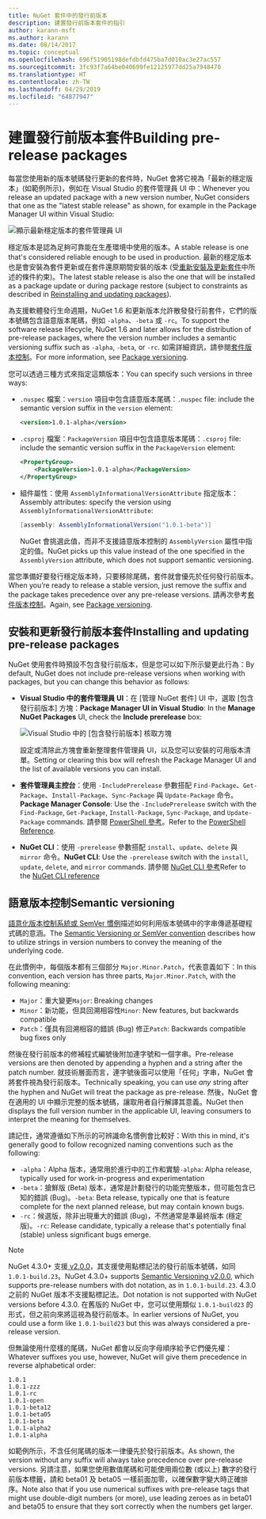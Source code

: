 ```yaml
---
title: NuGet 套件中的發行前版本
description: 建置發行前版本套件的指引
author: karann-msft
ms.author: karann
ms.date: 08/14/2017
ms.topic: conceptual
ms.openlocfilehash: 696f51905198defdbfd475ba7d010ac3e27ac557
ms.sourcegitcommit: 3fc93f7a64be040699fe12125977dd25a7948470
ms.translationtype: HT
ms.contentlocale: zh-TW
ms.lasthandoff: 04/29/2019
ms.locfileid: "64877947"
---
```

# <a name="building-pre-release-packages"></a><span data-ttu-id="ff82d-103">建置發行前版本套件</span><span class="sxs-lookup"><span data-stu-id="ff82d-103">Building pre-release packages</span></span>

<span data-ttu-id="ff82d-104">每當您使用新的版本號碼發行更新的套件時，NuGet 會將它視為「最新的穩定版本」(如範例所示)，例如在 Visual Studio 的套件管理員 UI 中：</span><span class="sxs-lookup"><span data-stu-id="ff82d-104">Whenever you release an updated package with a new version number, NuGet considers that one as the "latest stable release" as shown, for example in the Package Manager UI within Visual Studio:</span></span>

![顯示最新穩定版本的套件管理員 UI](media/Prerelease_01-LatestStable.png)

<span data-ttu-id="ff82d-106">穩定版本是認為足夠可靠能在生產環境中使用的版本。</span><span class="sxs-lookup"><span data-stu-id="ff82d-106">A stable release is one that's considered reliable enough to be used in production.</span></span> <span data-ttu-id="ff82d-107">最新的穩定版本也是會安裝為套件更新或在套件還原期間安裝的版本 (受[重新安裝及更新套件](../consume-packages/reinstalling-and-updating-packages.md)中所述的條件約束)。</span><span class="sxs-lookup"><span data-stu-id="ff82d-107">The latest stable release is also the one that will be installed as a package update or during package restore (subject to constraints as described in [Reinstalling and updating packages](../consume-packages/reinstalling-and-updating-packages.md)).</span></span>

<span data-ttu-id="ff82d-108">為支援軟體發行生命週期，NuGet 1.6 和更新版本允許散發發行前套件，它們的版本號碼包含語意版本尾碼，例如 `-alpha`、`-beta` 或 `-rc`。</span><span class="sxs-lookup"><span data-stu-id="ff82d-108">To support the software release lifecycle, NuGet 1.6 and later allows for the distribution of pre-release packages, where the version number includes a semantic versioning suffix such as `-alpha`, `-beta`, or `-rc`.</span></span> <span data-ttu-id="ff82d-109">如需詳細資訊，請參閱[套件版本控制](../reference/package-versioning.md#pre-release-versions)。</span><span class="sxs-lookup"><span data-stu-id="ff82d-109">For more information, see [Package versioning](../reference/package-versioning.md#pre-release-versions).</span></span>

<span data-ttu-id="ff82d-110">您可以透過三種方式來指定這類版本：</span><span class="sxs-lookup"><span data-stu-id="ff82d-110">You can specify such versions in three ways:</span></span>

- <span data-ttu-id="ff82d-111">`.nuspec` 檔案：`version` 項目中包含語意版本尾碼：</span><span class="sxs-lookup"><span data-stu-id="ff82d-111">`.nuspec` file: include the semantic version suffix in the `version` element:</span></span>

    ```xml
    <version>1.0.1-alpha</version>
    ```

- <span data-ttu-id="ff82d-112">`.csproj` 檔案：`PackageVersion` 項目中包含語意版本尾碼：</span><span class="sxs-lookup"><span data-stu-id="ff82d-112">`.csproj` file: include the semantic version suffix in the `PackageVersion` element:</span></span>

    ```xml
    <PropertyGroup>
        <PackageVersion>1.0.1-alpha</PackageVersion>
    </PropertyGroup>
    ```

- <span data-ttu-id="ff82d-113">組件屬性：使用 `AssemblyInformationalVersionAttribute` 指定版本：</span><span class="sxs-lookup"><span data-stu-id="ff82d-113">Assembly attributes: specify the version using `AssemblyInformationalVersionAttribute`:</span></span>

    ```cs
    [assembly: AssemblyInformationalVersion("1.0.1-beta")]
    ```

    <span data-ttu-id="ff82d-114">NuGet 會挑選此值，而非不支援語意版本控制的 `AssemblyVersion` 屬性中指定的值。</span><span class="sxs-lookup"><span data-stu-id="ff82d-114">NuGet picks up this value instead of the one specified in the `AssemblyVersion` attribute, which does not support semantic versioning.</span></span>

<span data-ttu-id="ff82d-115">當您準備好要發行穩定版本時，只要移除尾碼，套件就會優先於任何發行前版本。</span><span class="sxs-lookup"><span data-stu-id="ff82d-115">When you’re ready to release a stable version, just remove the suffix and the package takes precedence over any pre-release versions.</span></span> <span data-ttu-id="ff82d-116">請再次參考[套件版本控制](../reference/package-versioning.md#pre-release-versions)。</span><span class="sxs-lookup"><span data-stu-id="ff82d-116">Again, see [Package versioning](../reference/package-versioning.md#pre-release-versions).</span></span>

## <a name="installing-and-updating-pre-release-packages"></a><span data-ttu-id="ff82d-117">安裝和更新發行前版本套件</span><span class="sxs-lookup"><span data-stu-id="ff82d-117">Installing and updating pre-release packages</span></span>

<span data-ttu-id="ff82d-118">NuGet 使用套件時預設不包含發行前版本，但是您可以如下所示變更此行為：</span><span class="sxs-lookup"><span data-stu-id="ff82d-118">By default, NuGet does not include pre-release versions when working with packages, but you can change this behavior as follows:</span></span>

- <span data-ttu-id="ff82d-119">**Visual Studio 中的套件管理員 UI**：在 [管理 NuGet 套件] UI 中，選取 [包含發行前版本] 方塊：</span><span class="sxs-lookup"><span data-stu-id="ff82d-119">**Package Manager UI in Visual Studio**: In the **Manage NuGet Packages** UI, check the **Include prerelease** box:</span></span>

    ![Visual Studio 中的 [包含發行前版本] 核取方塊](media/Prerelease_02-CheckPrerelease.png)

    <span data-ttu-id="ff82d-121">設定或清除此方塊會重新整理套件管理員 UI，以及您可以安裝的可用版本清單。</span><span class="sxs-lookup"><span data-stu-id="ff82d-121">Setting or clearing this box will refresh the Package Manager UI and the list of available versions you can install.</span></span>

- <span data-ttu-id="ff82d-122">**套件管理員主控台**：使用 `-IncludePrerelease` 參數搭配 `Find-Package`、`Get-Package`、`Install-Package`、`Sync-Package` 與 `Update-Package` 命令。</span><span class="sxs-lookup"><span data-stu-id="ff82d-122">**Package Manager Console**: Use the `-IncludePrerelease` switch with the `Find-Package`, `Get-Package`, `Install-Package`, `Sync-Package`, and `Update-Package` commands.</span></span> <span data-ttu-id="ff82d-123">請參閱 [PowerShell 參考](../tools/powershell-reference.md)。</span><span class="sxs-lookup"><span data-stu-id="ff82d-123">Refer to the [PowerShell Reference](../tools/powershell-reference.md).</span></span>

- <span data-ttu-id="ff82d-124">**NuGet CLI**：使用 `-prerelease` 參數搭配 `install`、`update`、`delete` 與 `mirror` 命令。</span><span class="sxs-lookup"><span data-stu-id="ff82d-124">**NuGet CLI**: Use the `-prerelease` switch with the `install`, `update`, `delete`, and `mirror` commands.</span></span> <span data-ttu-id="ff82d-125">請參閱 [NuGet CLI 參考](../tools/nuget-exe-cli-reference.md)</span><span class="sxs-lookup"><span data-stu-id="ff82d-125">Refer to the [NuGet CLI reference](../tools/nuget-exe-cli-reference.md)</span></span>

## <a name="semantic-versioning"></a><span data-ttu-id="ff82d-126">語意版本控制</span><span class="sxs-lookup"><span data-stu-id="ff82d-126">Semantic versioning</span></span>

<span data-ttu-id="ff82d-127">[語意化版本控制系統或 SemVer 慣例](http://semver.org/spec/v1.0.0.html)描述如何利用版本號碼中的字串傳遞基礎程式碼的意涵。</span><span class="sxs-lookup"><span data-stu-id="ff82d-127">The [Semantic Versioning or SemVer convention](http://semver.org/spec/v1.0.0.html) describes how to utilize strings in version numbers to convey the meaning of the underlying code.</span></span>

<span data-ttu-id="ff82d-128">在此慣例中，每個版本都有三個部分 `Major.Minor.Patch`，代表意義如下：</span><span class="sxs-lookup"><span data-stu-id="ff82d-128">In this convention, each version has three parts, `Major.Minor.Patch`, with the following meaning:</span></span>

- <span data-ttu-id="ff82d-129">`Major`：重大變更</span><span class="sxs-lookup"><span data-stu-id="ff82d-129">`Major`: Breaking changes</span></span>
- <span data-ttu-id="ff82d-130">`Minor`：新功能，但具回溯相容性</span><span class="sxs-lookup"><span data-stu-id="ff82d-130">`Minor`: New features, but backwards compatible</span></span>
- <span data-ttu-id="ff82d-131">`Patch`：僅具有回溯相容的錯誤 (Bug) 修正</span><span class="sxs-lookup"><span data-stu-id="ff82d-131">`Patch`: Backwards compatible bug fixes only</span></span>

<span data-ttu-id="ff82d-132">然後在發行前版本的修補程式編號後附加連字號和一個字串。</span><span class="sxs-lookup"><span data-stu-id="ff82d-132">Pre-release versions are then denoted by appending a hyphen and a string after the patch number.</span></span> <span data-ttu-id="ff82d-133">就技術層面而言，連字號後面可以使用「任何」字串，NuGet 會將套件視為發行前版本。</span><span class="sxs-lookup"><span data-stu-id="ff82d-133">Technically speaking, you can use *any* string after the hyphen and NuGet will treat the package as pre-release.</span></span> <span data-ttu-id="ff82d-134">然後，NuGet 會在適用的 UI 中顯示完整的版本號碼，讓取用者自行解譯其意義。</span><span class="sxs-lookup"><span data-stu-id="ff82d-134">NuGet then displays the full version number in the applicable UI, leaving consumers to interpret the meaning for themselves.</span></span>

<span data-ttu-id="ff82d-135">請記住，通常遵循如下所示的可辨識命名慣例會比較好：</span><span class="sxs-lookup"><span data-stu-id="ff82d-135">With this in mind, it's generally good to follow recognized naming conventions such as the following:</span></span>

- <span data-ttu-id="ff82d-136">`-alpha`：Alpha 版本，通常用於進行中的工作和實驗</span><span class="sxs-lookup"><span data-stu-id="ff82d-136">`-alpha`: Alpha release, typically used for work-in-progress and experimentation</span></span>
- <span data-ttu-id="ff82d-137">`-beta`：搶鮮版 (Beta) 版本，通常是計劃發行的功能完整版本，但可能包含已知的錯誤 (Bug)。</span><span class="sxs-lookup"><span data-stu-id="ff82d-137">`-beta`: Beta release, typically one that is feature complete for the next planned release, but may contain known bugs.</span></span>
- <span data-ttu-id="ff82d-138">`-rc`：候選版，除非出現重大的錯誤 (Bug)，不然通常是準最終版本 (穩定版)。</span><span class="sxs-lookup"><span data-stu-id="ff82d-138">`-rc`: Release candidate, typically a release that's potentially final (stable) unless significant bugs emerge.</span></span>

> [!Note]
> <span data-ttu-id="ff82d-139">NuGet 4.3.0+ 支援[ v2.0.0](http://semver.org/spec/v2.0.0.html)，其支援使用點標記法的發行前版本號碼，如同 `1.0.1-build.23`。</span><span class="sxs-lookup"><span data-stu-id="ff82d-139">NuGet 4.3.0+ supports [Semantic Versioning v2.0.0](http://semver.org/spec/v2.0.0.html), which supports pre-release numbers with dot notation, as in `1.0.1-build.23`.</span></span> <span data-ttu-id="ff82d-140">4.3.0 之前的 NuGet 版本不支援點標記法。</span><span class="sxs-lookup"><span data-stu-id="ff82d-140">Dot notation is not supported with NuGet versions before 4.3.0.</span></span> <span data-ttu-id="ff82d-141">在舊版的 NuGet 中，您可以使用類似 `1.0.1-build23` 的形式，但之前向來將這視為發行前版本。</span><span class="sxs-lookup"><span data-stu-id="ff82d-141">In earlier versions of NuGet, you could use a form like `1.0.1-build23` but this was always considered a pre-release version.</span></span>

<span data-ttu-id="ff82d-142">但無論使用什麼樣的尾碼，NuGet 都會以反向字母順序給予它們優先權：</span><span class="sxs-lookup"><span data-stu-id="ff82d-142">Whatever suffixes you use, however, NuGet will give them precedence in reverse alphabetical order:</span></span>

    1.0.1
    1.0.1-zzz
    1.0.1-rc
    1.0.1-open
    1.0.1-beta12
    1.0.1-beta05
    1.0.1-beta
    1.0.1-alpha2
    1.0.1-alpha

<span data-ttu-id="ff82d-143">如範例所示，不含任何尾碼的版本一律優先於發行前版本。</span><span class="sxs-lookup"><span data-stu-id="ff82d-143">As shown, the version without any suffix will always take precedence over pre-release versions.</span></span> <span data-ttu-id="ff82d-144">另請注意，如果您使用數值尾碼和可能使用兩位數 (或以上) 數字的發行前版本標籤，請和 beta01 及 beta05 一樣前面加零，以確保數字變大時正確排序。</span><span class="sxs-lookup"><span data-stu-id="ff82d-144">Note also that if you use numerical suffixes with pre-release tags that might use double-digit numbers (or more), use leading zeroes as in beta01 and beta05 to ensure that they sort correctly when the numbers get larger.</span></span>
